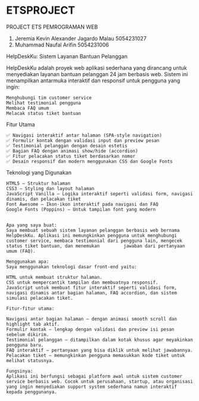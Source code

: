 # ETSPROJECT
PROJECT ETS PEMROGRAMAN WEB

1. Jeremia Kevin Alexander Jagardo Malau 5054231027
2. Muhammad Naufal Arifin 5054231006

HelpDeskKu: Sistem Layanan Bantuan Pelanggan

HelpDeskKu adalah proyek web aplikasi sederhana yang dirancang untuk menyediakan layanan bantuan pelanggan 24 jam berbasis web. Sistem ini menampilkan antarmuka interaktif dan responsif untuk pengguna yang ingin:

    Menghubungi tim customer service
    Melihat testimonial pengguna
    Membaca FAQ umum
    Melacak status tiket bantuan

  Fitur Utama

    ✅ Navigasi interaktif antar halaman (SPA-style navigation)
    ✅ Formulir kontak dengan validasi input dan preview pesan
    ✅ Testimonial pelanggan dengan desain estetis
    ✅ Bagian FAQ dengan animasi show/hide (accordion)
    ✅ Fitur pelacakan status tiket berdasarkan nomor
    ✅ Desain responsif dan modern menggunakan CSS dan Google Fonts

   Teknologi yang Digunakan

    HTML5 – Struktur halaman
    CSS3 – Styling dan layout halaman
    JavaScript Vanilla – Logika interaktif seperti validasi form, navigasi dinamis, dan pelacakan tiket
    Font Awesome – Ikon-ikon interaktif pada navigasi dan FAQ
    Google Fonts (Poppins) – Untuk tampilan font yang modern
    
    
    Apa yang saya buat:
    Saya membuat sebuah sistem layanan pelanggan berbasis web bernama HelpDeskKu. Aplikasi ini memungkinkan pengguna untuk menghubungi customer service, membaca testimonial dari pengguna lain, mengecek status tiket bantuan, dan menemukan         jawaban dari pertanyaan umum (FAQ).

    Menggunakan apa:
    Saya menggunakan teknologi dasar front-end yaitu:

    HTML untuk membuat struktur halaman.
    CSS untuk mempercantik tampilan dan membuatnya responsif.
    JavaScript untuk membuat fitur interaktif seperti validasi form, navigasi dinamis antar bagian halaman, FAQ accordion, dan sistem simulasi pelacakan tiket.

    Fitur-fitur utama:

    Navigasi antar bagian halaman – dengan animasi smooth scroll dan highlight tab aktif.
    Formulir kontak – lengkap dengan validasi dan preview isi pesan sebelum dikirim.
    Testimonial pelanggan – ditampilkan dalam kotak khusus agar meyakinkan pengguna baru.
    FAQ interaktif – pertanyaan yang bisa diklik untuk melihat jawabannya.
    Pelacakan tiket – memungkinkan pengguna memasukkan kode tiket untuk melihat statusnya.

    Fungsinya:
    Aplikasi ini berfungsi sebagai platform awal untuk sistem customer service berbasis web. Cocok untuk perusahaan, startup, atau organisasi yang ingin menyediakan support system sederhana namun interaktif kepada penggunanya.
